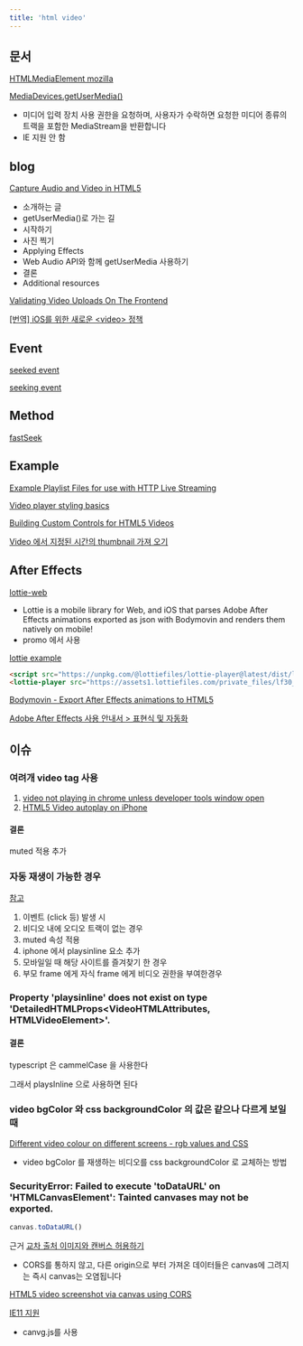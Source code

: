 ```yaml
---
title: 'html video'
---
```


## 문서

[HTMLMediaElement mozilla](https://developer.mozilla.org/ko/docs/Web/API/HTMLMediaElement)

[MediaDevices.getUserMedia()](https://developer.mozilla.org/ko/docs/Web/API/MediaDevices/getUserMedia)

-   미디어 입력 장치 사용 권한을 요청하며, 사용자가 수락하면 요청한 미디어 종류의 트랙을 포함한 MediaStream을 반환합니다
-   IE 지원 안 함

## blog

[Capture Audio and Video in HTML5](https://www.html5rocks.com/ko/tutorials/getusermedia/intro/)

-   소개하는 글
-   getUserMedia()로 가는 길
-   시작하기
-   사진 찍기
-   Applying Effects
-   Web Audio API와 함께 getUserMedia 사용하기
-   결론
-   Additional resources

[Validating Video Uploads On The Frontend](https://brettdewoody.com/video-dimensions-on-the-frontend/)

[[번역] iOS를 위한 새로운 \<video\> 정책](https://d0gf00t.tistory.com/35)

## Event

[seeked event](https://developer.mozilla.org/en-US/docs/Web/API/HTMLMediaElement/seeked_event)

[seeking event](https://developer.mozilla.org/en-US/docs/Web/API/HTMLMediaElement/seeking_event)

## Method

[fastSeek](https://developer.mozilla.org/en-US/docs/Web/API/HTMLMediaElement/fastSeek)

## Example

[Example Playlist Files for use with HTTP Live Streaming](https://developer.apple.com/library/archive/technotes/tn2288/_index.html#//apple_ref/doc/uid/DTS40012238-CH1-I_FRAME_PLAYLIST)

[Video player styling basics](https://developer.mozilla.org/en-US/docs/Web/Guide/Audio_and_video_delivery/Video_player_styling_basics)

[Building Custom Controls for HTML5 Videos](https://blog.teamtreehouse.com/building-custom-controls-for-html5-videos)

[Video 에서 지정된 시간의 thumbnail 가져 오기](https://usefulangle.com/post/46/javascript-get-video-thumbnail-image-jpeg-png)

## After Effects

[lottie-web](https://github.com/airbnb/lottie-web)

-   Lottie is a mobile library for Web, and iOS that parses Adobe After Effects animations exported as json with Bodymovin and renders them natively on mobile!
-   promo 에서 사용

[lottie example](https://lottiefiles.com/web-player?lottie_url=https%3A%2F%2Fassets1.lottiefiles.com%2Fprivate_files%2Flf30_amtyctks.json)

```html
<script src="https://unpkg.com/@lottiefiles/lottie-player@latest/dist/lottie-player.js"></script>
<lottie-player src="https://assets1.lottiefiles.com/private_files/lf30_amtyctks.json" background="transparent" speed="1" style="width: 300px; height: 300px;" loop controls autoplay></lottie-player>
```

[Bodymovin - Export After Effects animations to HTML5](https://www.creativebloq.com/how-to/export-after-effects-animations-to-html5)

[Adobe After Effects 사용 안내서 > 표현식 및 자동화](https://helpx.adobe.com/kr/after-effects/using/expression-language-reference.html#%ED%91%9C%ED%98%84%EC%8B%9DJavaScript%EC%97%94%EC%A7%84)

## 이슈

### 여려개 video tag 사용

1. [video not playing in chrome unless developer tools window open](https://stackoverflow.com/questions/43570460/html5-video-autoplay-on-iphone)
2. [HTML5 Video autoplay on iPhone](https://stackoverflow.com/questions/51083662/video-not-playing-in-chrome-unless-developer-tools-window-open)

#### 결론

muted 적용 추가

### 자동 재생이 가능한 경우

[참고](https://okayoon.tistory.com/entry/video%ED%83%9C%EA%B7%B8-%EB%B8%8C%EB%9D%BC%EC%9A%B0%EC%A0%80-%EB%AA%A8%EB%B0%94%EC%9D%BC-%EC%9D%B4%EC%8A%88-%EC%A0%95%EB%A6%AC-%EC%82%AC%ED%95%AD)

1. 이벤트 (click 등) 발생 시
2. 비디오 내에 오디오 트랙이 없는 경우
3. muted 속성 적용
4. iphone 에서 playsinline 요소 추가
5. 모바일일 때 해당 사이트를 즐겨찾기 한 경우
6. 부모 frame 에게 자식 frame 에게 비디오 권한을 부여한경우

### Property 'playsinline' does not exist on type 'DetailedHTMLProps<VideoHTMLAttributes<HTMLVideoElement>, HTMLVideoElement>'.

#### 결론

typescript 은 cammelCase 을 사용한다

그래서 playsInline 으로 사용하면 된다

### video bgColor 와 css backgroundColor 의 값은 같으나 다르게 보일때

[Different video colour on different screens - rgb values and CSS](https://stackoverflow.com/questions/36182289/different-video-colour-on-different-screens-rgb-values-and-css)

-   video bgColor 를 재생하는 비디오를 css backgroundColor 로 교체하는 방법

### SecurityError: Failed to execute 'toDataURL' on 'HTMLCanvasElement': Tainted canvases may not be exported.

```javascript
canvas.toDataURL()
```

근거 [교차 출처 이미지와 캔버스 허용하기](https://developer.mozilla.org/ko/docs/Web/HTML/CORS_enabled_image)

-   CORS를 통하지 않고, 다른 origin으로 부터 가져온 데이터들은 canvas에 그려지는 즉시 canvas는 오염됩니다

[HTML5 video screenshot via canvas using CORS](https://stackoverflow.com/questions/35244215/html5-video-screenshot-via-canvas-using-cors)

[IE11 지원](https://pythonq.com/so/javascript/1935578)

-   canvg.js를 사용
